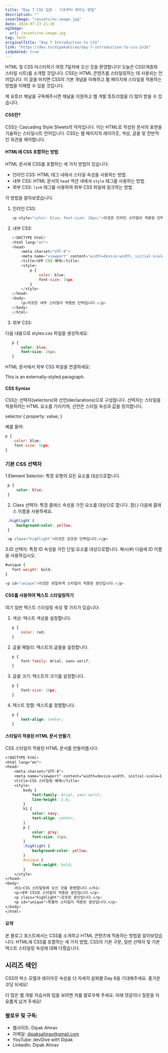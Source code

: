 ```yaml
---
title: "Day 7 CSS 입문 - 기초부터 배우는 방법"
description: ""
coverImage: "/assets/no-image.jpg"
date: 2024-07-23 21:30
ogImage: 
  url: /assets/no-image.jpg
tag: Tech
originalTitle: "Day 7 Introduction to CSS"
link: "https://dev.to/dipakahirav/day-7-introduction-to-css-2n2k"
isUpdated: true
---
```





HTML 및 CSS 마스터하기 여정 7일차에 오신 것을 환영합니다! 오늘은 CSS(계층화 스타일 시트)를 소개할 것입니다. CSS는 HTML 콘텐츠를 스타일링하는 데 사용되는 언어입니다. 이 글을 마치면 CSS의 기본 개념을 이해하고 웹 페이지에 스타일을 적용하는 방법을 이해할 수 있을 것입니다.

제 유튜브 채널을 구독해주시면 채널을 지원하고 웹 개발 튜토리얼을 더 많이 받을 수 있습니다.

#### CSS란?

CSS는 Cascading Style Sheets의 약자입니다. 이는 HTML로 작성된 문서의 표현을 기술하는 스타일시트 언어입니다. CSS는 웹 페이지의 레이아웃, 색상, 글꼴 및 전반적인 외관을 제어합니다.

<div class="content-ad"></div>

#### HTML에 CSS 포함하는 방법

HTML 문서에 CSS를 포함하는 세 가지 방법이 있습니다:

- 인라인 CSS: HTML 태그 내에서 스타일 속성을 사용하는 방법.
- 내부 CSS: HTML 문서의 `head` 섹션 내에서 `style` 태그를 사용하는 방법.
- 외부 CSS: `link` 태그를 사용하여 외부 CSS 파일에 링크하는 방법.

각 방법을 알아보겠습니다.

<div class="content-ad"></div>

1. 인라인 CSS:

```js
   <p style="color: blue; font-size: 16px;">이것은 인라인 스타일이 적용된 단락입니다.</p>
```

2. 내부 CSS:

```js
   <!DOCTYPE html>
   <html lang="en">
   <head>
       <meta charset="UTF-8">
       <meta name="viewport" content="width=device-width, initial-scale=1.0">
       <title>내부 CSS 예제</title>
       <style>
           p {
               color: blue;
               font-size: 16px;
           }
       </style>
   </head>
   <body>
       <p>이것은 내부 스타일이 적용된 단락입니다.</p>
   </body>
   </html>
```

<div class="content-ad"></div>

3. 외부 CSS:

다음 내용으로 styles.css 파일을 생성하세요:

```css
   p {
       color: blue;
       font-size: 16px;
   }
```

HTML 문서에서 외부 CSS 파일을 연결하세요:

<div class="content-ad"></div>


<!DOCTYPE html>
<html lang="en">
<head>
    <meta charset="UTF-8">
    <meta name="viewport" content="width=device-width, initial-scale=1.0">
    <title>External CSS Example</title>
    <link rel="stylesheet" href="styles.css">
</head>
<body>
    <p>This is an externally-styled paragraph.</p>
</body>
</html>


#### CSS Syntax

CSS는 선택자(selectors)와 선언(declarations)으로 구성됩니다. 선택자는 스타일을 적용하려는 HTML 요소를 가리키며, 선언은 스타일 속성과 값을 정의합니다.


selector {
    property: value;
}


<div class="content-ad"></div>

예를 들어:

```js
p {
    color: blue;
    font-size: 16px;
}
```

### 기본 CSS 선택자

1.Element Selector: 특정 유형의 모든 요소를 대상으로합니다.

<div class="content-ad"></div>

```css
 p {
     color: blue;
 }
```

2. Class 선택자: 특정 클래스 속성을 가진 요소를 대상으로 합니다. 점(.) 다음에 클래스 이름을 사용하세요.

```css
 .highlight {
     background-color: yellow;
 }
```

```html
 <p class="highlight">이것은 강조된 단락입니다.</p>
```

<div class="content-ad"></div>

3.ID 선택자: 특정 ID 속성을 가진 단일 요소를 대상으로합니다. 해시(#) 다음에 ID 이름을 사용하십시오.

```js
#unique {
   font-weight: bold;
}
```

```js
<p id="unique">이것은 유일하게 스타일이 적용된 문단입니다.</p>
```

#### CSS를 사용하여 텍스트 스타일링하기

<div class="content-ad"></div>

여기 일반 텍스트 스타일링 속성 몇 가지가 있습니다:

1. 색상: 텍스트 색상을 설정합니다.

```js
   p {
       color: red;
   }
```

2. 글꼴 패밀리: 텍스트의 글꼴을 설정합니다.

<div class="content-ad"></div>

```js
   p {
       font-family: Arial, sans-serif;
   }
```

3. 글꼴 크기: 텍스트의 크기를 설정합니다.

```js
   p {
       font-size: 18px;
   }
```

4. 텍스트 정렬: 텍스트를 정렬합니다.

<div class="content-ad"></div>

```css
   p {
       text-align: center;
   }
```

#### 스타일이 적용된 HTML 문서 만들기

CSS 스타일이 적용된 HTML 문서를 만들어봅시다:

```css
<!DOCTYPE html>
<html lang="en">
<head>
    <meta charset="UTF-8">
    <meta name="viewport" content="width=device-width, initial-scale=1.0">
    <title>CSS 스타일링 예제</title>
    <style>
        body {
            font-family: Arial, sans-serif;
            line-height: 1.6;
        }
        h1 {
            color: navy;
            text-align: center;
        }
        p {
            color: gray;
            font-size: 16px;
        }
        .highlight {
            background-color: yellow;
        }
        #unique {
            font-weight: bold;
        }
    </style>
</head>
<body>
    <h1>CSS 스타일링에 오신 것을 환영합니다.</h1>
    <p>내부 CSS로 스타일이 적용된 문단입니다.</p>
    <p class="highlight">강조된 문단입니다.</p>
    <p id="unique">특별히 스타일이 적용된 문단입니다.</p>
</body>
</html>
```

<div class="content-ad"></div>

#### 요약

본 블로그 포스트에서는 CSS를 소개하고 HTML 콘텐츠에 적용하는 방법을 알아보았습니다. HTML에 CSS를 포함하는 세 가지 방법, CSS의 기본 구문, 일반 선택자 및 기본 텍스트 스타일링 속성에 대해 다뤘습니다.

## 시리즈 색인

CSS의 박스 모델과 레이아웃 속성을 더 자세히 살펴볼 Day 8을 기대해주세요. 즐거운 코딩 되세요!

<div class="content-ad"></div>

더 많은 웹 개발 자습서와 팁을 보려면 저를 팔로우해 주세요. 아래 댓글이나 질문을 자유롭게 남겨 주세요!

### 팔로우 및 구독:

- 웹사이트: Dipak Ahirav
- 이메일: dipaksahirav@gmail.com
- YouTube: devDive with Dipak
- LinkedIn: Dipak Ahirav